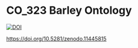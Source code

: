 # CO_323 Barley Ontology

[![DOI]([https://zenodo.org/badge/DOI/10.5281/zenodo.11445815.svg])](https://doi.org/10.5281/zenodo.8253490)

https://doi.org/10.5281/zenodo.11445815

